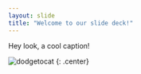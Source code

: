 ```yaml
---
layout: slide
title: "Welcome to our slide deck!"
---
```


Hey look, a cool caption!

![dodgetocat](https://octodex.github.com/images/dodgetocat_v2.png)
{: .center}
